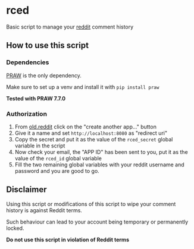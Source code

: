 # rced

Basic script to manage your [reddit](https://www.reddit.com/) comment history

## How to use this script

### Dependencies

[PRAW](https://praw.readthedocs.io/en/stable/) is the only dependency.

Make sure to set up a venv and install it with `pip install praw`

**Tested with PRAW 7.7.0**

### Authorization

1. From [old.reddit](https://old.reddit.com/prefs/apps/) click on the "create another app..." button
2. Give it a name and set `http://localhost:8080` as "redirect uri"
3. Copy the secret and put it as the value of the `rced_secret` global variable in the script
4. Now check your email, the "APP ID" has been sent to you, put it as the value of the `rced_id` global variable
5. Fill the two remaining global variables with your reddit username and password and you are good to go.

## Disclaimer

Using this script or modifications of this script to wipe your comment history is against Reddit terms.

Such behaviour can lead to your account being temporary or permanently locked.

**Do not use this script in violation of Reddit terms**
